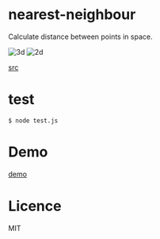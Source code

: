 # nearest-neighbour
Calculate distance between points in space.

![3d](https://naturvetenskap.org/wp-content/uploads/2009/04/avstand8.gif)
![2d](https://naturvetenskap.org/wp-content/uploads/2009/04/avstand6.gif)

[src](https://www.naturvetenskap.org/matematik/matematik-2/avstandsformeln/)

# test
```
$ node test.js
```

# Demo
[demo](http://codepen.io/KarlPokus/pen/NdROWX?editors=0010)

# Licence
MIT
